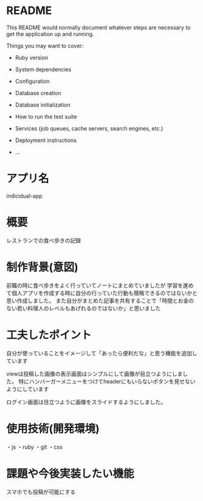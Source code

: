# README

This README would normally document whatever steps are necessary to get the
application up and running.

Things you may want to cover:

* Ruby version

* System dependencies

* Configuration

* Database creation

* Database initialization

* How to run the test suite

* Services (job queues, cache servers, search engines, etc.)

* Deployment instructions

* ...

# アプリ名
indicidual-app

# 概要
レストランでの食べ歩きの記録

# 制作背景(意図)
前職の時に食べ歩きをよく行っていてノートにまとめていましたが
学習を進めて個人アプリを作成する時に自分の行っていた行動も簡略できるのではないかと思い作成しました。
また自分がまとめた記事を共有することで「時間とお金のない若い料理人のレベルもあげれるのではないか」と思いました

# 工夫したポイント
自分が使っていることをイメージして「あったら便利だな」と思う機能を追加しています

viewは投稿した画像の表示画面はシンプルにして画像が目立つようにしました。
特にハンバーガーメニューをつけてheaderにもいらないボタンを見せないようにしています

ログイン画面は目立つように画像をスライドするようにしました。

# 使用技術(開発環境)
・js
・ruby
・git
・css
# 課題や今後実装したい機能
スマホでも投稿が可能にする
